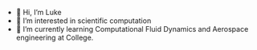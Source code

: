 - 👋 Hi, I’m Luke
- 👀 I’m interested in scientific computation
- 🌱 I’m currently learning Computational Fluid Dynamics and Aerospace engineering at College.


<!---
ljohnson-code/ljohnson-code is a ✨ special ✨ repository because its `README.md` (this file) appears on your GitHub profile.
You can click the Preview link to take a look at your changes.
--->
